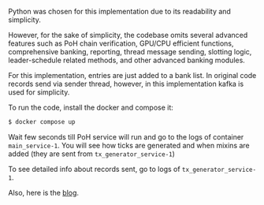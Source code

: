 Python was chosen for this implementation due to its readability and simplicity. 

However, for the sake of simplicity, the codebase omits several advanced features such as PoH chain verification, GPU/CPU efficient functions, comprehensive banking, reporting, thread message sending, slotting logic, leader-schedule related methods, and other advanced banking modules.

For this implementation, entries are just added to a bank list. In original code
records send via sender thread, however, in this implementation kafka is used for simplicity.

To run the code, install the docker and compose it:
```bash
$ docker compose up
```

Wait few seconds till PoH service will run and go to the logs of container `main_service-1`.
You will see how ticks are generated and when mixins are added (they are sent from `tx_generator_service-1`)

To see detailed info about records sent, go to logs of `tx_generator_service-1`.


Also, here is the [blog](docs/PohBlog.md).
